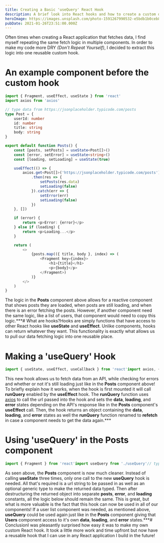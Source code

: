 ```yaml
---
title: Creating a Basic 'useQuery' React Hook
description: A brief look into React hooks and how to create a custom data fetching hook.
heroImage: https://images.unsplash.com/photo-1591267990532-e5bdb1b0ceb8?ixlib=rb-4.0.3&ixid=MnwxMjA3fDB8MHxwaG90by1wYWdlfHx8fGVufDB8fHx8&auto=format&fit=crop&w=2027&q=80
pubDate: 2021-01-26T23:51:00.000Z
---
```

Often times when creating a React application that fetches data, I find myself repeating the same fetch logic in multiple components. In order to make my code more DRY *(Don't Repeat Yourself)*, I decided to extract this logic into one reusable custom hook.

# An example component before the custom hook
```typescript
import { Fragment, useEffect, useState } from 'react'
import axios from 'axios'

// type data from https://jsonplaceholder.typicode.com/posts
type Post = {
    userId: number
    id: number
    title: string
    body: string
}

export default function Posts() {
    const [posts, setPosts] = useState<Post[]>()
    const [error, setError] = useState<string>()
    const [loading, setLoading] = useState(true)

    useEffect(() => {
        axios.get<Post[]>('https://jsonplaceholder.typicode.com/posts')
            .then(res => {
                setPosts(res.data)
                setLoading(false)
            }).catch(err => {
                setError(err)
                setLoading(false)
            })
    }, [])

    if (error) {
        return <p>Error: {error}</p>
    } else if (loading) {
        return <p>Loading...</p>
    }

    return (
        <>
            {posts.map(({ title, body }, index) => (
                <Fragment key={index}>
                    <h1>{title}</h1>
                    <p>{body}</p>
                </Fragment>)
            )}
        </>
    )
}
```
The logic in the **Posts** component above allows for a reactive component that shows posts they are loaded, when posts are still loading, and when there is an error fetching the posts. However, if another component need the same logic, like a list of users, that component would need to copy this logic.***# What are hooks?Hooks are simply functions that have access to other React hooks like **useState** and **useEffect**. Unlike components, hooks can return whatever they want. This functionality is exactly what allows us to pull our data fetching logic into one reusable place.

# Making a 'useQuery' Hook
```typescript
import { useState, useEffect, useCallback } from 'react'import axios, { AxiosResponse } from 'axios'export default function useQuery<T>(url: string) {  const [data, setData] = useState<T>()  const [error, setError] = useState<string>()  const [loading, setLoading] = useState(false)  const handleError = (error: any) => {    setError(error.response?.data.err)    setLoading(false)  }  // this function is calling useCallback to stop an infinite loop since it is in the dependency array of useEffect  const runQuery = useCallback(() => {    const handleSuccess = (res: AxiosResponse<T>) => {      setData(res.data)      setLoading(false)    }    setLoading(true)    axios.get<T>(url).then(handleSuccess).catch(handleError)  }, [url])  useEffect(() => {    runQuery()  }, [runQuery])  return { data, loading, error, refetch: runQuery }}
```
This new hook allows us to fetch data from an API, while checking for errors and whether or not it's still loading just like in the **Posts** component above! To briefly explain how it works, when the hook is first mounted it will call **runQuery** enabled by the **useEffect** hook. The **runQuery** function uses [axios](https://www.npmjs.com/package/axios) to call the url passed into the hook and sets the **data**, **loading**, and **error** states depending on the API's response like in the **Posts** component's **useEffect** call. Then, the hook returns an object containing the **data**, **loading**, and **error** states as well the **runQuery** function renamed to **refetch** in case a component needs to get the data again.***

# Using 'useQuery' in the Posts component
```typescript
import { Fragment } from 'react'import useQuery from './useQuery'// type data from https://jsonplaceholder.typicode.com/poststype Post = {  userId: number  id: number  title: string  body: string}export default function Posts() {  const { data: posts, loading, error } = useQuery<Post[]>('https://jsonplaceholder.typicode.com/posts')  if (error) {    return <p>Error: {error}</p>  } else if (loading) {    return <p>Loading...</p>  }  return (    <>      {posts.map(({ title, body }, index) => (        <Fragment key={index}>          <h1>{title}</h1>          <p>{body}</p>        </Fragment>      ))}    </>  )}
```
As seen above, the **Posts** component is now much cleaner. Instead of calling **useState** three times, only one call to the new **useQuery** hook is needed. All that's required is a url string to be passed in as well as an optional generic type to make the returned data typed. Then after destructuring the returned object into separate **posts**, **error**, and **loading** constants, all the logic below should remain the same. This is great, but what is more valuable is the fact that this hook can now be used in all of our components! If a user list component was needed, as mentioned above, **useQuery** could be used again just like in the **Posts** component giving that **Users** component access to it's own **data**, **loading**, and **error** states.***# ConclusionI was pleasantly surprised how easy it was to make my own custom React hook. It took a little more work and time upfront but now have a reusable hook that I can use in any React application I build in the future!